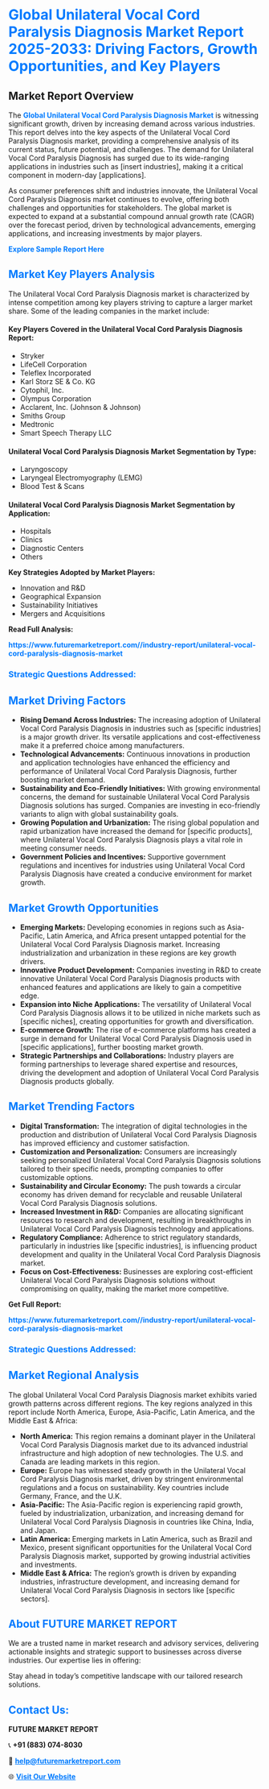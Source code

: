 <h1 style="color: #007BFF;">Global Unilateral Vocal Cord Paralysis Diagnosis Market Report 2025-2033: Driving Factors, Growth Opportunities, and Key Players</h1>

<section id="overview">
<h2>Market Report Overview</h2>
<p>The <a href="https://www.futuremarketreport.com//industry-report/unilateral-vocal-cord-paralysis-diagnosis-market" style="color: #007BFF; text-decoration: none;"><strong>Global Unilateral Vocal Cord Paralysis Diagnosis Market</strong></a> is witnessing significant growth, driven by increasing demand across various industries. This report delves into the key aspects of the Unilateral Vocal Cord Paralysis Diagnosis market, providing a comprehensive analysis of its current status, future potential, and challenges. The demand for Unilateral Vocal Cord Paralysis Diagnosis has surged due to its wide-ranging applications in industries such as [insert industries], making it a critical component in modern-day [applications].</p>
<p>As consumer preferences shift and industries innovate, the Unilateral Vocal Cord Paralysis Diagnosis market continues to evolve, offering both challenges and opportunities for stakeholders. The global market is expected to expand at a substantial compound annual growth rate (CAGR) over the forecast period, driven by technological advancements, emerging applications, and increasing investments by major players.</p>
</section>

<section id="overview">
<p><a href="https://www.futuremarketreport.com//request-sample/reportId=77469" style="color: #007BFF; text-decoration: none;"><strong>Explore Sample Report Here</strong></a></p>
</section>

<section id="key-players">
<h2 style="color: #007BFF;">Market Key Players Analysis</h2>
<p>The Unilateral Vocal Cord Paralysis Diagnosis market is characterized by intense competition among key players striving to capture a larger market share. Some of the leading companies in the market include:</p>
<h4>Key Players Covered in the Unilateral Vocal Cord Paralysis Diagnosis Report:</h4>
<ul><li>Stryker</li><li>LifeCell Corporation</li><li>Teleflex Incorporated</li><li>Karl Storz SE &amp; Co. KG</li><li>Cytophil, Inc.</li><li>Olympus Corporation</li><li>Acclarent, Inc. (Johnson &amp; Johnson)</li><li>Smiths Group</li><li>Medtronic</li><li>Smart Speech Therapy LLC</li></ul>
<h4>Unilateral Vocal Cord Paralysis Diagnosis Market Segmentation by Type:</h4>
<ul><li>Laryngoscopy</li><li>Laryngeal Electromyography (LEMG)</li><li>Blood Test &amp; Scans</li></ul>

<h4>Unilateral Vocal Cord Paralysis Diagnosis Market Segmentation by Application:</h4>
<ul><li>Hospitals</li><li>Clinics</li><li>Diagnostic Centers</li><li>Others</li></ul>
<p><strong>Key Strategies Adopted by Market Players:</strong></p>
<ul>
<li>Innovation and R&D</li>
<li>Geographical Expansion</li>
<li>Sustainability Initiatives</li>
<li>Mergers and Acquisitions</li>
</ul>
</section>

<section>
<p><strong>Read Full Analysis: </strong></p><a href="https://www.futuremarketreport.com//industry-report/unilateral-vocal-cord-paralysis-diagnosis-market" style="color: #007BFF; text-decoration: none;"><strong>https://www.futuremarketreport.com//industry-report/unilateral-vocal-cord-paralysis-diagnosis-market</strong></a>
<h3 style="color: #007BFF;">Strategic Questions Addressed:</h3>
</section>

<section id="driving-factors">
<h2 style="color: #007BFF;">Market Driving Factors</h2>
<ul>
<li><strong>Rising Demand Across Industries:</strong> The increasing adoption of Unilateral Vocal Cord Paralysis Diagnosis in industries such as [specific industries] is a major growth driver. Its versatile applications and cost-effectiveness make it a preferred choice among manufacturers.</li>
<li><strong>Technological Advancements:</strong> Continuous innovations in production and application technologies have enhanced the efficiency and performance of Unilateral Vocal Cord Paralysis Diagnosis, further boosting market demand.</li>
<li><strong>Sustainability and Eco-Friendly Initiatives:</strong> With growing environmental concerns, the demand for sustainable Unilateral Vocal Cord Paralysis Diagnosis solutions has surged. Companies are investing in eco-friendly variants to align with global sustainability goals.</li>
<li><strong>Growing Population and Urbanization:</strong> The rising global population and rapid urbanization have increased the demand for [specific products], where Unilateral Vocal Cord Paralysis Diagnosis plays a vital role in meeting consumer needs.</li>
<li><strong>Government Policies and Incentives:</strong> Supportive government regulations and incentives for industries using Unilateral Vocal Cord Paralysis Diagnosis have created a conducive environment for market growth.</li>
</ul>
</section>

<section id="growth-opportunities">
<h2 style="color: #007BFF;">Market Growth Opportunities</h2>
<ul>
<li><strong>Emerging Markets:</strong> Developing economies in regions such as Asia-Pacific, Latin America, and Africa present untapped potential for the Unilateral Vocal Cord Paralysis Diagnosis market. Increasing industrialization and urbanization in these regions are key growth drivers.</li>
<li><strong>Innovative Product Development:</strong> Companies investing in R&D to create innovative Unilateral Vocal Cord Paralysis Diagnosis products with enhanced features and applications are likely to gain a competitive edge.</li>
<li><strong>Expansion into Niche Applications:</strong> The versatility of Unilateral Vocal Cord Paralysis Diagnosis allows it to be utilized in niche markets such as [specific niches], creating opportunities for growth and diversification.</li>
<li><strong>E-commerce Growth:</strong> The rise of e-commerce platforms has created a surge in demand for Unilateral Vocal Cord Paralysis Diagnosis used in [specific applications], further boosting market growth.</li>
<li><strong>Strategic Partnerships and Collaborations:</strong> Industry players are forming partnerships to leverage shared expertise and resources, driving the development and adoption of Unilateral Vocal Cord Paralysis Diagnosis products globally.</li>
</ul>
</section>

<section id="trending-factors">
<h2 style="color: #007BFF;">Market Trending Factors</h2>
<ul>
<li><strong>Digital Transformation:</strong> The integration of digital technologies in the production and distribution of Unilateral Vocal Cord Paralysis Diagnosis has improved efficiency and customer satisfaction.</li>
<li><strong>Customization and Personalization:</strong> Consumers are increasingly seeking personalized Unilateral Vocal Cord Paralysis Diagnosis solutions tailored to their specific needs, prompting companies to offer customizable options.</li>
<li><strong>Sustainability and Circular Economy:</strong> The push towards a circular economy has driven demand for recyclable and reusable Unilateral Vocal Cord Paralysis Diagnosis solutions.</li>
<li><strong>Increased Investment in R&D:</strong> Companies are allocating significant resources to research and development, resulting in breakthroughs in Unilateral Vocal Cord Paralysis Diagnosis technology and applications.</li>
<li><strong>Regulatory Compliance:</strong> Adherence to strict regulatory standards, particularly in industries like [specific industries], is influencing product development and quality in the Unilateral Vocal Cord Paralysis Diagnosis market.</li>
<li><strong>Focus on Cost-Effectiveness:</strong> Businesses are exploring cost-efficient Unilateral Vocal Cord Paralysis Diagnosis solutions without compromising on quality, making the market more competitive.</li>
</ul>
</section>

<section>
<p><strong>Get Full Report: </strong></p><a href="https://www.futuremarketreport.com//industry-report/unilateral-vocal-cord-paralysis-diagnosis-market" style="color: #007BFF; text-decoration: none;"><strong>https://www.futuremarketreport.com//industry-report/unilateral-vocal-cord-paralysis-diagnosis-market</strong></a>
<h3 style="color: #007BFF;">Strategic Questions Addressed:</h3>
</section>


<section id="regional-analysis">
<h2 style="color: #007BFF;">Market Regional Analysis</h2>
<p>The global Unilateral Vocal Cord Paralysis Diagnosis market exhibits varied growth patterns across different regions. The key regions analyzed in this report include North America, Europe, Asia-Pacific, Latin America, and the Middle East & Africa:</p>
<ul>
<li><strong>North America:</strong> This region remains a dominant player in the Unilateral Vocal Cord Paralysis Diagnosis market due to its advanced industrial infrastructure and high adoption of new technologies. The U.S. and Canada are leading markets in this region.</li>
<li><strong>Europe:</strong> Europe has witnessed steady growth in the Unilateral Vocal Cord Paralysis Diagnosis market, driven by stringent environmental regulations and a focus on sustainability. Key countries include Germany, France, and the U.K.</li>
<li><strong>Asia-Pacific:</strong> The Asia-Pacific region is experiencing rapid growth, fueled by industrialization, urbanization, and increasing demand for Unilateral Vocal Cord Paralysis Diagnosis in countries like China, India, and Japan.</li>
<li><strong>Latin America:</strong> Emerging markets in Latin America, such as Brazil and Mexico, present significant opportunities for the Unilateral Vocal Cord Paralysis Diagnosis market, supported by growing industrial activities and investments.</li>
<li><strong>Middle East & Africa:</strong> The region’s growth is driven by expanding industries, infrastructure development, and increasing demand for Unilateral Vocal Cord Paralysis Diagnosis in sectors like [specific sectors].</li>
</ul>
</section>

<footer>
<h2 style="color: #007BFF;">About FUTURE MARKET REPORT</h2>
<p>We are a trusted name in market research and advisory services, delivering actionable insights and strategic support to businesses across diverse industries. Our expertise lies in offering:</p>

<p>Stay ahead in today’s competitive landscape with our tailored research solutions.</p>

<h2 style="color: #007BFF;">Contact Us:</h2>
<p><strong>FUTURE MARKET REPORT</strong></p>
<p>📞 <strong>+91 (883) 074-8030</strong></p>
<p>📧 <strong><a href="mailto:help@futuremarketreport.com" style="color: #007BFF;">help@futuremarketreport.com</a></strong></p>
<p>🌐 <strong><a href="https://www.futuremarketreport.com/" style="color: #007BFF;">Visit Our Website</a></strong></p>
</footer>